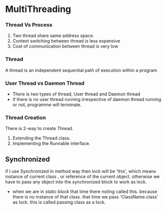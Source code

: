 # MultiThreading
### Thread Vs Process

1. Two thread share same address space.
2. Context switching between thread is less expensive
3. Cost of communication between thread is very low

### Thread
A thread is an independent sequential path of execution within a program

### User Thread vs Daemon Thread
- There is two types of thread, User thread and Daemon thread
- if there is no user thread running irrespective of daemon thread running or not, programme will terminate.

### Thread Creation

There is 2-way to create Thread.
1. Extending the Thread class.
2. Implementing the Runnable interface.

## Synchronized
if I use Synchronized in method way then lock will be 'this', which means instance of current class , or reference of the current object. otherwise we have to pass any object into the synchronized block to work as lock.

- when we are in static block that time there noting called this. because there is no instance of that class. that time we pass 'ClassName.class' as lock. this is called passing class as a lock.